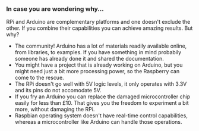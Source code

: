 ### In case you are wondering why...

RPi and Arduino are complementary platforms and one doesn't exclude the other. If you combine their capabilities you can achieve amazing results. But why?
  * The community! Arduino has a lot of materials readily available online, from libraries, to examples. If you have something in mind probabily someone has already done it and shared the documentation.
  * You might have a project that is already working on Arduino, but you might need just a bit more processing power, so the Raspberry can come to the rescue.
  * The RPi doesn't go well with 5V logic levels, it only operates with 3.3V and its pins do not accomodate 5V.
  * If you fry an Arduino you can replace the damaged microcontroller chip easily for less than £10. That gives you the freedom to experiment a bit more, without damaging the RPi.
  * Raspbian operating system doesn't have real-time control capabilities, whereas a microcontroller like Arduino can handle those operations.
